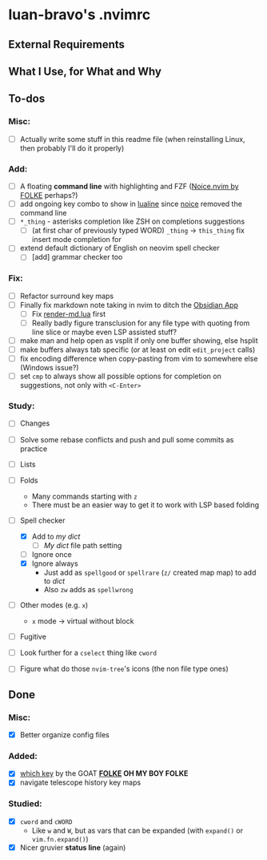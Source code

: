 # luan-bravo's .nvimrc

## External Requirements

## What I Use, for What and Why

## To-dos
### Misc:
- [ ] Actually write some stuff in this readme file (when reinstalling Linux, then probably I'll do it properly)

### Add:
- [ ] A floating **command line** with highlighting and FZF ([Noice.nvim by FOLKE](https://github.com/folke/noice.nvim) perhaps?)
- [ ] add ongoing key combo to show in [lualine]() since [noice]() removed the command line
- [ ] `*_thing` - asterisks completion like ZSH on completions suggestions
    - [ ] (at first char of previously typed WORD) `_thing` -> `this_thing` fix insert mode completion for 
- [ ] extend default dictionary of English on neovim spell checker
    - [ ] [add] grammar checker too

### Fix:
- [ ] Refactor surround key maps
- [ ] Finally fix markdown note taking in nvim to ditch the [Obsidian App]()
    - [ ] Fix [render-md.lua](./lua/theprimeagen/unused/render-md.lua) first
    - [ ] Really badly figure transclusion for any file type with quoting from line slice or maybe even LSP assisted stuff?
- [ ] make man and help open as vsplit if only one buffer showing, else hsplit 
- [ ] make buffers always tab specific (or at least on edit `edit_project` calls)
- [ ] fix encoding difference when copy-pasting from vim to somewhere else (Windows issue?)
- [ ] set `cmp` to always show all possible options for completion on suggestions, not only with `<C-Enter>`

### Study:
- [ ] Changes
- [ ] Solve some rebase conflicts and push and pull some commits as practice
- [ ] Lists
- [ ] Folds
    - Many commands starting with `z`
    - There must be an easier way to get it to work with LSP based folding
- [ ] Spell checker
    - [x] Add to *my dict*
        - [ ] *My dict* file path setting
    - [ ] Ignore once
    - [x] Ignore always
        - Just add as `spellgood` or `spellrare` (`z/` created map map) to add to *dict*
        - Also `zw` adds as `spellwrong`
- [ ] Other modes (e.g. `x`)
    - `x` mode -> virtual without block
- [ ] Fugitive
- [ ] Look further for a `cselect` thing like `cword`
- [ ] Figure what do those `nvim-tree`'s icons (the non file type ones)


## Done
### Misc:
- [x] Better organize config files

### Added:
- [x] [which key](https://github.com/folke/which-key.nvim) by the GOAT **[FOLKE](https://github.com/folke) OH MY BOY FOLKE**
- [x] navigate telescope history key maps

### Studied:
- [x] `cword` and `cWORD`
    - Like `w`  and `W`, but as vars that can be expanded (with `expand()` or `vim.fn.expand()`)
- [x] Nicer gruvier **status line** (again)
